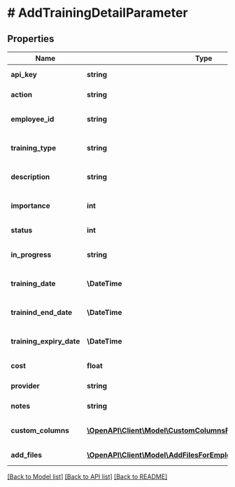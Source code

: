 # # AddTrainingDetailParameter

## Properties

Name | Type | Description | Notes
------------ | ------------- | ------------- | -------------
**api_key** | **string** | APIKey for add training detail |
**action** | **string** | Action name &#x3D; AddTrainingDetail |
**employee_id** | **string** | Employee id for add training detail |
**training_type** | **string** | Training type for add training detail |
**description** | **string** | Description for add training detail |
**importance** | **int** | Importance for add training detail |
**status** | **int** | Status for add training detail |
**in_progress** | **string** | InProgress for add training detail | [optional]
**training_date** | **\DateTime** | Training date for add training detail | [optional]
**trainind_end_date** | **\DateTime** | Training end date for add training detail | [optional]
**training_expiry_date** | **\DateTime** | Training expiry date for add training detail | [optional]
**cost** | **float** | Cost for add training detail | [optional]
**provider** | **string** | Provider for add training detail | [optional]
**notes** | **string** | Notes for add training detail | [optional]
**custom_columns** | [**\OpenAPI\Client\Model\CustomColumnsForEmployeeTrainingInner[]**](CustomColumnsForEmployeeTrainingInner.md) | Custom columns for add training detail | [optional]
**add_files** | [**\OpenAPI\Client\Model\AddFilesForEmployeeTrainingInner[]**](AddFilesForEmployeeTrainingInner.md) | Add files for add training detail | [optional]

[[Back to Model list]](../../README.md#models) [[Back to API list]](../../README.md#endpoints) [[Back to README]](../../README.md)
